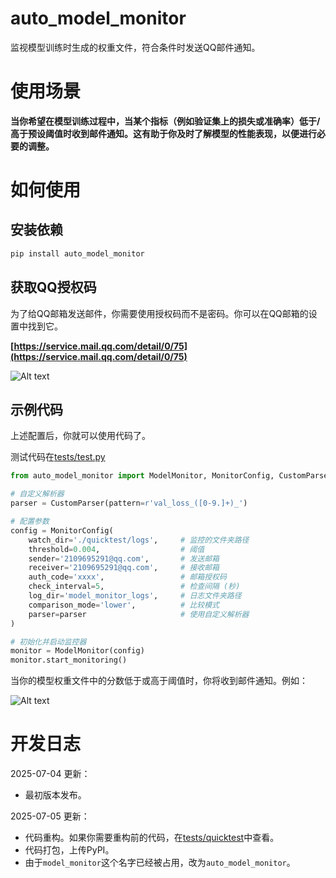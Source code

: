 # auto_model_monitor

监视模型训练时生成的权重文件，符合条件时发送QQ邮件通知。

# 使用场景

**当你希望在模型训练过程中，当某个指标（例如验证集上的损失或准确率）低于/高于预设阈值时收到邮件通知。这有助于你及时了解模型的性能表现，以便进行必要的调整。**

# 如何使用
## 安装依赖
```bash
pip install auto_model_monitor
```

## 获取QQ授权码
为了给QQ邮箱发送邮件，你需要使用授权码而不是密码。你可以在QQ邮箱的设置中找到它。

**[https://service.mail.qq.com/detail/0/75](https://service.mail.qq.com/detail/0/75)**

![Alt text](img/1.jpg)

## 示例代码
上述配置后，你就可以使用代码了。

测试代码在[tests/test.py](tests/test.py)

```python
from auto_model_monitor import ModelMonitor, MonitorConfig, CustomParser

# 自定义解析器
parser = CustomParser(pattern=r'val_loss_([0-9.]+)_')

# 配置参数
config = MonitorConfig(
    watch_dir='./quicktest/logs',     # 监控的文件夹路径
    threshold=0.004,                  # 阈值
    sender='2109695291@qq.com',       # 发送邮箱
    receiver='2109695291@qq.com',     # 接收邮箱
    auth_code='xxxx',                 # 邮箱授权码
    check_interval=5,                 # 检查间隔 (秒)
    log_dir='model_monitor_logs',     # 日志文件夹路径
    comparison_mode='lower',          # 比较模式
    parser=parser                     # 使用自定义解析器
)

# 初始化并启动监控器
monitor = ModelMonitor(config)
monitor.start_monitoring()
```
当你的模型权重文件中的分数低于或高于阈值时，你将收到邮件通知。例如：

![Alt text](img/2.jpg)


# 开发日志

2025-07-04 更新：
- 最初版本发布。

2025-07-05 更新：
- 代码重构。如果你需要重构前的代码，在[tests/quicktest](tests/quicktest/demo.py)中查看。
- 代码打包，上传PyPI。
- 由于`model_monitor`这个名字已经被占用，改为`auto_model_monitor`。

